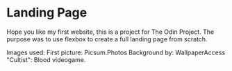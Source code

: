 # Landing Page

Hope you like my first website, this is a project for The Odin Project. The purpose was to use flexbox to create a full landing page from scratch.

Images used:
First picture: Picsum.Photos
Background by: WallpaperAccess
"Cultist": Blood videogame.

